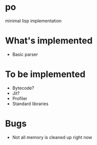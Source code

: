 # po
minimal lisp implementation

# What's implemented
- Basic parser

# To be implemented
- Bytecode?
- Jit?
- Profiler
- Standard libraries

# Bugs
- Not all memory is cleaned up right now
